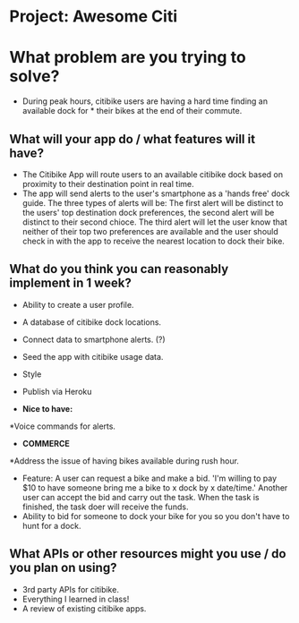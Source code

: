 # Project: Awesome Citi

# What problem are you trying to solve?
* During peak hours, citibike users are having a hard time finding an available dock for * their bikes at the end of their commute.


## What will your app do / what features will it have?
* The Citibike App will route users to an available citibike dock based on proximity to their destination point in real time. 
* The app will send alerts to the user's smartphone as a 'hands free' dock guide. The three types of alerts will be: The first alert will be distinct to the users' top destination dock preferences, the second alert will be distinct to their second chioce. The third alert will let the user know that neither of their top two preferences are available and the user should check in with the app to receive the nearest location to dock their bike. 


## What do you think you can reasonably implement in 1 week? 
* Ability to create a user profile.
* A database of citibike dock locations. 
* Connect data to smartphone alerts. (?)
* Seed the app with citibike usage data.
* Style
* Publish via Heroku

* **Nice to have:**

*Voice commands for alerts.
* **COMMERCE**

*Address the issue of having bikes available during rush hour.
* Feature: A user can request a bike and make a bid. 'I'm willing to pay $10 to have someone bring me a bike to x dock by x date/time.' Another user can accept the bid and carry out the task. When the task is finished, the task doer will receive the funds.
* Ability to bid for someone to dock your bike for you so you don't have to hunt for a dock.   

## What APIs or other resources might you use / do you plan on using?
* 3rd party APIs for citibike. 
* Everything I learned in class! 
* A review of existing citibike apps.
